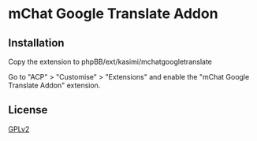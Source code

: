 # mChat Google Translate Addon

## Installation

Copy the extension to phpBB/ext/kasimi/mchatgoogletranslate

Go to "ACP" > "Customise" > "Extensions" and enable the "mChat Google Translate Addon" extension.

## License

[GPLv2](license.txt)
